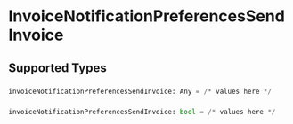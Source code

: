 # InvoiceNotificationPreferencesSendInvoice


## Supported Types

### 

```python
invoiceNotificationPreferencesSendInvoice: Any = /* values here */
```

### 

```python
invoiceNotificationPreferencesSendInvoice: bool = /* values here */
```

